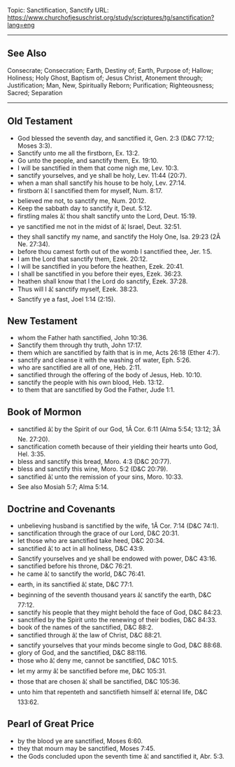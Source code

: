 Topic: Sanctification, Sanctify
URL: https://www.churchofjesuschrist.org/study/scriptures/tg/sanctification?lang=eng

---

## See Also

Consecrate; Consecration; Earth, Destiny of; Earth, Purpose of; Hallow; Holiness; Holy Ghost, Baptism of; Jesus Christ, Atonement through; Justification; Man, New, Spiritually Reborn; Purification; Righteousness; Sacred; Separation

---

## Old Testament

- God blessed the seventh day, and sanctified it, Gen. 2:3 (D&C 77:12; Moses 3:3).
- Sanctify unto me all the firstborn, Ex. 13:2.
- Go unto the people, and sanctify them, Ex. 19:10.
- I will be sanctified in them that come nigh me, Lev. 10:3.
- sanctify yourselves, and ye shall be holy, Lev. 11:44 (20:7).
- when a man shall sanctify his house to be holy, Lev. 27:14.
- firstborn â¦ I sanctified them for myself, Num. 8:17.
- believed me not, to sanctify me, Num. 20:12.
- Keep the sabbath day to sanctify it, Deut. 5:12.
- firstling males â¦ thou shalt sanctify unto the Lord, Deut. 15:19.
- ye sanctified me not in the midst of â¦ Israel, Deut. 32:51.
- they shall sanctify my name, and sanctify the Holy One, Isa. 29:23 (2Â Ne. 27:34).
- before thou camest forth out of the womb I sanctified thee, Jer. 1:5.
- I am the Lord that sanctify them, Ezek. 20:12.
- I will be sanctified in you before the heathen, Ezek. 20:41.
- I shall be sanctified in you before their eyes, Ezek. 36:23.
- heathen shall know that I the Lord do sanctify, Ezek. 37:28.
- Thus will I â¦ sanctify myself, Ezek. 38:23.
- Sanctify ye a fast, Joel 1:14 (2:15).

## New Testament

- whom the Father hath sanctified, John 10:36.
- Sanctify them through thy truth, John 17:17.
- them which are sanctified by faith that is in me, Acts 26:18 (Ether 4:7).
- sanctify and cleanse it with the washing of water, Eph. 5:26.
- who are sanctified are all of one, Heb. 2:11.
- sanctified through the offering of the body of Jesus, Heb. 10:10.
- sanctify the people with his own blood, Heb. 13:12.
- to them that are sanctified by God the Father, Jude 1:1.

## Book of Mormon

- sanctified â¦ by the Spirit of our God, 1Â Cor. 6:11 (Alma 5:54; 13:12; 3Â Ne. 27:20).
- sanctification cometh because of their yielding their hearts unto God, Hel. 3:35.
- bless and sanctify this bread, Moro. 4:3 (D&C 20:77).
- bless and sanctify this wine, Moro. 5:2 (D&C 20:79).
- sanctified â¦ unto the remission of your sins, Moro. 10:33.
- See also Mosiah 5:7; Alma 5:14.

## Doctrine and Covenants

- unbelieving husband is sanctified by the wife, 1Â Cor. 7:14 (D&C 74:1).
- sanctification through the grace of our Lord, D&C 20:31.
- let those who are sanctified take heed, D&C 20:34.
- sanctified â¦ to act in all holiness, D&C 43:9.
- Sanctify yourselves and ye shall be endowed with power, D&C 43:16.
- sanctified before his throne, D&C 76:21.
- he came â¦ to sanctify the world, D&C 76:41.
- earth, in its sanctified â¦ state, D&C 77:1.
- beginning of the seventh thousand years â¦ sanctify the earth, D&C 77:12.
- sanctify his people that they might behold the face of God, D&C 84:23.
- sanctified by the Spirit unto the renewing of their bodies, D&C 84:33.
- book of the names of the sanctified, D&C 88:2.
- sanctified through â¦ the law of Christ, D&C 88:21.
- sanctify yourselves that your minds become single to God, D&C 88:68.
- glory of God, and the sanctified, D&C 88:116.
- those who â¦ deny me, cannot be sanctified, D&C 101:5.
- let my army â¦ be sanctified before me, D&C 105:31.
- those that are chosen â¦ shall be sanctified, D&C 105:36.
- unto him that repenteth and sanctifieth himself â¦ eternal life, D&C 133:62.

## Pearl of Great Price

- by the blood ye are sanctified, Moses 6:60.
- they that mourn may be sanctified, Moses 7:45.
- the Gods concluded upon the seventh time â¦ and sanctified it, Abr. 5:3.

